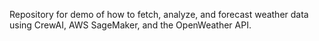 Repository for demo of how to fetch, analyze, and forecast weather data using CrewAI, AWS SageMaker, and the OpenWeather API. 
